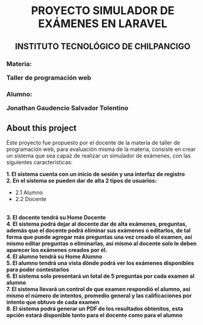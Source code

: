 <h1 align="center">PROYECTO SIMULADOR DE EXÁMENES EN LARAVEL</h1>

<h2 align="center">INSTITUTO TECNOLÓGICO DE CHILPANCIGO</h2>

<h3>Materia: <p> Taller de programación web</p> </h3>
<h3>Alumno: <p> Jonathan Gaudencio Salvador Tolentino </p></h3>

## About this project

Este proyecto fue propuesto por el docente de la materia de taller de programación web, para evaluación misma de la materia, consiste en crear un sistema que sea capaz de realizar un simulador de exámenes, con las siguientes características:

<b>1. El sistema cuenta con un inicio de sesión y una interfaz de registro</b>
<br>
<b>2. En el sistema se pueden dar de alta 2 tipos de usuarios:</b>
- 2.1 Alumno
- 2.2 Docente
<br>
<b>3. El docente tendrá su Home Docente</b>
<br>
<b>4. El sistema podrá dejar al docente dar de alta exámenes, preguntas, además que el docente podrá eliminar sus exámenes o editarlos, de tal forma que puede agregar más preguntas una vez creado el examen, así mismo editar preguntas o eliminarlas, así mismo al docente solo le deben aparecer los exámenes creados por él.</b>
<br>
<b>4. El alumno tendrá su Home Alumno</b>
<br>
<b>5. El alumno tendrá una vista dónde podrá ver los exámenes disponibles para poder contestarlos</b>
<br>
<b>6. El sistema solo presentará un total de 5 preguntas por cada examen al alumno</b>
<br>
<b>7. El sistema llevará un control de que examen respondió el alumno, así mismo el número de intentos, promedio general y las calificaciones por intento que obtuvo de cada examen</b>
<br>
<b>8. El sistema podrá generar un PDF de los resultados obtenitos, esta opción estará disponible tanto para el docente como para el alumno</b>


